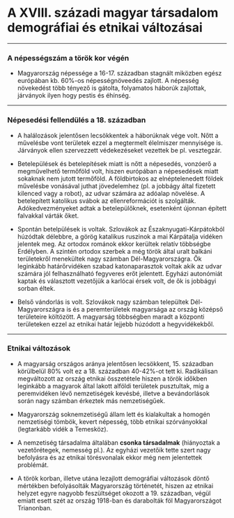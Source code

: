 # A XVIII. századi magyar társadalom demográfiai és etnikai változásai
---

### A népességszám a török kor végén
- Magyarország népessége a 16-17. században stagnált miközben egész európában kb. 60%-os népességnöveedés zajlott. A népesség növekedést több tényező is gátolta, folyamatos háborúk zajlottak, járványok ilyen hogy pestis és éhínség. 

---

### Népesedési fellendülés a 18. században
- A halálozások jelentősen lecsökkentek a háborúknak vége volt. Nőtt a művelésbe vont területek ezzel a megtermelt élelmiszer mennyisége is. Járványok ellen szervezzett védekezéseket vezettek be pl. vesztegzár.

- Betelepülések és betelepítések miatt is nőtt a népesedés, vonzóerő a megművelhető termőföld volt, hiszen európában a népesedések miatt sokaknak nem jutott termőföld. A földbirtokos az elnéptelenedett földek művelésbe vonásával juthat jövedelemhez (pl. a jobbágy által fizetett kilenced vagy a robot), az udvar számára az adóalap növelése. A betelepített katolikus svábok az ellenreformációt is szolgálták. Adókedvezményeket adtak a betelepülőknek, esetenként újonnan épített falvakkal várták őket.

- Spontán betelpülések is voltak. Szlovákok az Északnyugati-Kárpátokból húzódtak délebbre, a görög katalikus ruszinok a mai Kárpátalja vidéken jelentek meg. Az ortodox románok ekkor kerültek relatív többségbe Erdélyben. A szintén ortodox szerbek a még török által uralt balkáni területekről menekültek nagy számban Dél-Magyarországra. Ők leginkább határőrvidéken szabad katonaparasztok voltak akik az udvar számára jól felhasználható fegyveres erőt jelentett. Egyházi autonómiát kaptak és választott vezetőjük a karlócai érsek volt, de ők is jobbágyi sorban éltek. 

- Belső vándorlás is volt. Szlovákok nagy számban települtek Dél-Magyarországra is és a peremterületek magyarsága az ország középső területeire költözött. A magyarság többségben maradt a központi területeken ezzel az etnikai határ lejjebb húzódott a hegyvidékekből.

---

### Etnikai változások
- A magyarság országos aránya jelentősen lecsökkent, 15. században körülbelül 80% volt ez a 18. században 40-42%-ot tett ki. Radikálisan megváltozott az ország etnikai összetétele hiszen a török időkben leginkább a magyarok által lakott alföldi területek pusztultak, míg a peremvidéken lévő nemzetiségek kevésbé, illetve a bevándorlások során nagy számban érkeztek más nemzetiségűek.

- Magyarország soknemzetiségű állam lett és kialakultak a homogén nemzetiségi tömbök, kevert népesség, több etnikai szórványokkal (legtarkább vidék a Temesköz).

- A nemzetiség társadalma általában **csonka társadalmak** (hiányoztak a vezetőrétegek, nemesség pl.). Az egyházi vezetőik tette szert nagy befolyásra és az etnikai törésvonalak ekkor még nem jelentettek problémát.

- A török korban, illetve utána lezajlott demográfiai változások döntő mértékben befolyásolták Magyarország történetét, hiszen az etnikai helyzet egyre nagyobb feszültséget okozott a 19. században, végül emiatt esett szét az ország 1918-ban és darabolták föl Magyarországot Trianonban.